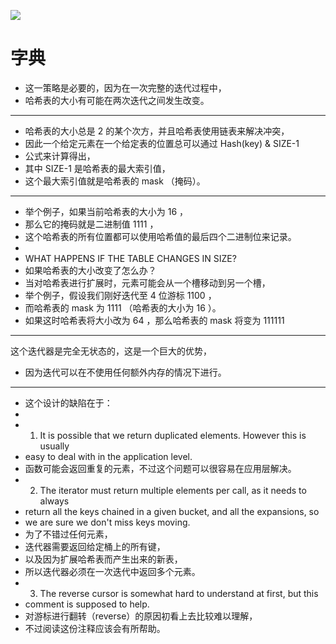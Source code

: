 ![](https://img.shields.io/badge/-ceph-green)
# 字典
* 这一策略是必要的，因为在一次完整的迭代过程中，
* 哈希表的大小有可能在两次迭代之间发生改变。
***
* 哈希表的大小总是 2 的某个次方，并且哈希表使用链表来解决冲突，
* 因此一个给定元素在一个给定表的位置总可以通过 Hash(key) & SIZE-1
* 公式来计算得出，
* 其中 SIZE-1 是哈希表的最大索引值，
* 这个最大索引值就是哈希表的 mask （掩码）。
***
* 举个例子，如果当前哈希表的大小为 16 ，
* 那么它的掩码就是二进制值 1111 ，
* 这个哈希表的所有位置都可以使用哈希值的最后四个二进制位来记录。
* 
* WHAT HAPPENS IF THE TABLE CHANGES IN SIZE?
* 如果哈希表的大小改变了怎么办？
* 当对哈希表进行扩展时，元素可能会从一个槽移动到另一个槽，
* 举个例子，假设我们刚好迭代至 4 位游标 1100 ，
* 而哈希表的 mask 为 1111 （哈希表的大小为 16 ）。
* 如果这时哈希表将大小改为 64 ，那么哈希表的 mask 将变为 111111 
***
这个迭代器是完全无状态的，这是一个巨大的优势，
* 因为迭代可以在不使用任何额外内存的情况下进行。
***
* 这个设计的缺陷在于：
*
* 1) It is possible that we return duplicated elements. However this is usually
*    easy to deal with in the application level.
*    函数可能会返回重复的元素，不过这个问题可以很容易在应用层解决。
* 2) The iterator must return multiple elements per call, as it needs to always
*    return all the keys chained in a given bucket, and all the expansions, so
*    we are sure we don't miss keys moving.
*    为了不错过任何元素，
*    迭代器需要返回给定桶上的所有键，
*    以及因为扩展哈希表而产生出来的新表，
*    所以迭代器必须在一次迭代中返回多个元素。
* 3) The reverse cursor is somewhat hard to understand at first, but this
*    comment is supposed to help.
*    对游标进行翻转（reverse）的原因初看上去比较难以理解，
*    不过阅读这份注释应该会有所帮助。




